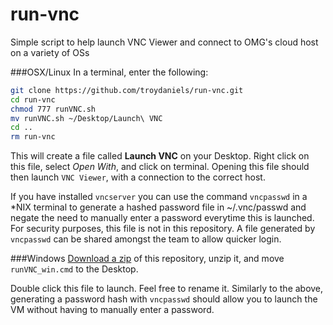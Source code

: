 # run-vnc

Simple script to help launch VNC Viewer and connect to OMG's cloud host on a variety of OSs

###OSX/Linux
In a terminal, enter the following:
```bash
git clone https://github.com/troydaniels/run-vnc.git
cd run-vnc
chmod 777 runVNC.sh
mv runVNC.sh ~/Desktop/Launch\ VNC
cd ..
rm run-vnc
```

This will create a file called **Launch VNC** on your Desktop.
Right click on this file, select *Open With*, and click on terminal.
Opening this file should then launch `VNC Viewer`, with a connection to the correct host.

If you have installed `vncserver` you can use the command `vncpasswd` in a *NIX terminal to generate a hashed password file in ~/.vnc/passwd and negate the need to manually enter a password everytime this is launched. For security purposes, this file is not in this repository.
A file generated by `vncpasswd` can be shared amongst the team to allow quicker login.

###Windows
[Download a zip](https://github.com/troydaniels/run-vnc/archive/master.zip) of this repository, unzip it, and move `runVNC_win.cmd` to the Desktop.

Double click this file to launch. Feel free to rename it.
Similarly to the above, generating a password hash with `vncpasswd` should allow you to launch the VM without having to manually enter a password.

